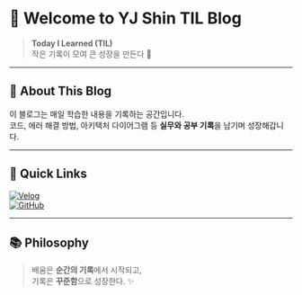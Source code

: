 # 👋 Welcome to **YJ Shin TIL Blog**

> **Today I Learned (TIL)**  
> 작은 기록이 모여 큰 성장을 만든다 🚀

---

## 🌟 About This Blog

이 블로그는 매일 학습한 내용을 기록하는 공간입니다.  
코드, 에러 해결 방법, 아키텍처 다이어그램 등 **실무와 공부 기록**을 남기며 성장해갑니다.

---

## 🔗 Quick Links

[![Velog](https://img.shields.io/badge/Velog-20C997?style=for-the-badge&logo=velog&logoColor=white)](https://velog.io/@yjshin/posts)  
[![GitHub](https://img.shields.io/badge/GitHub-181717?style=for-the-badge&logo=github&logoColor=white)](https://github.com/yjshin-cloud/TIL)

---

## 📚 Philosophy

> 배움은 **순간의 기록**에서 시작되고,  
> 기록은 **꾸준함**으로 성장한다. ✨
